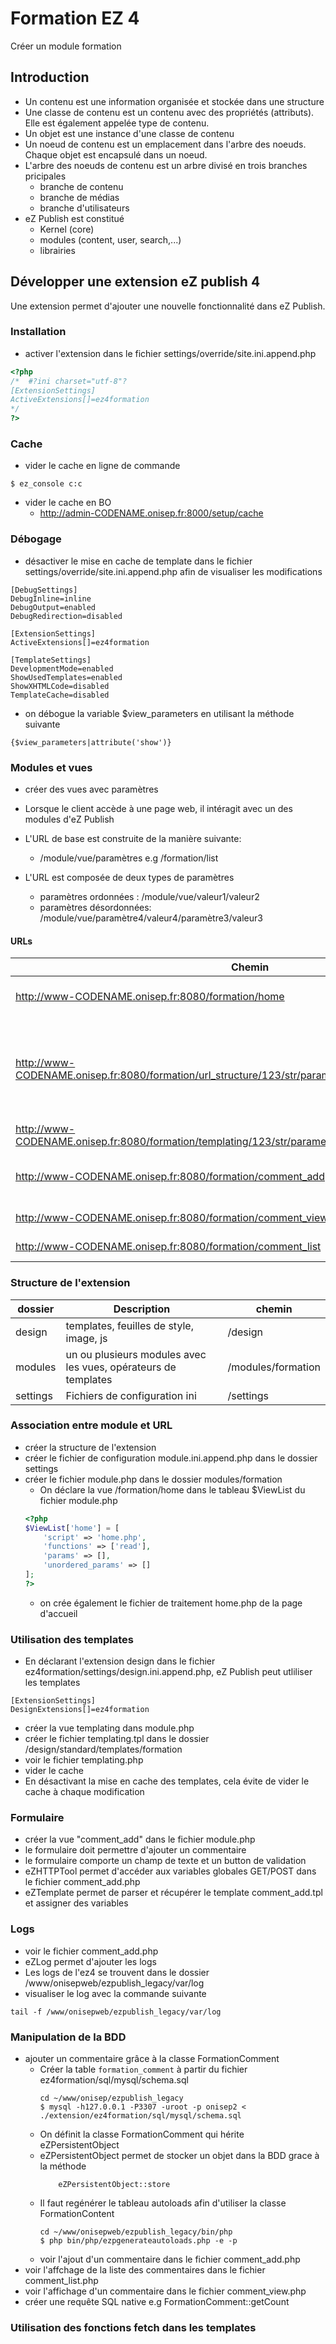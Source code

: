 # Formation EZ 4

Créer un module formation
## Introduction
* Un contenu est une information organisée et stockée dans une structure
* Une classe de contenu est un contenu avec des propriétés (attributs). Elle est également appelée type de contenu.
* Un objet est une instance d'une classe de contenu
* Un noeud de contenu est un emplacement dans l'arbre des noeuds. Chaque objet est encapsulé dans un noeud.
* L'arbre des noeuds de contenu est un arbre divisé en trois branches pricipales
  * branche de contenu
  * branche de médias
  * branche d'utilisateurs 
* eZ Publish est constitué 
  * Kernel (core)
  * modules (content, user, search,...)
  * librairies
## Développer une extension eZ publish 4
Une extension permet d'ajouter une nouvelle fonctionnalité dans eZ Publish.

### Installation
* activer l'extension dans le fichier settings/override/site.ini.append.php
```php
<?php
/*  #?ini charset="utf-8"?
[ExtensionSettings]
ActiveExtensions[]=ez4formation
*/
?>
```

### Cache
* vider le cache en ligne de commande
```
$ ez_console c:c
```
* vider le cache en BO
  * http://admin-CODENAME.onisep.fr:8000/setup/cache
### Débogage
* désactiver le mise en cache de template dans le fichier settings/override/site.ini.append.php afin de visualiser les modifications
```
[DebugSettings]
DebugInline=inline
DebugOutput=enabled
DebugRedirection=disabled

[ExtensionSettings]
ActiveExtensions[]=ez4formation

[TemplateSettings]
DevelopmentMode=enabled
ShowUsedTemplates=enabled
ShowXHTMLCode=disabled
TemplateCache=disabled
```
* on débogue la variable $view_parameters en utilisant la méthode suivante
```
{$view_parameters|attribute('show')}
```
### Modules et vues
* créer des vues avec paramètres
* Lorsque le client accède à une page web, il intéragit avec un des modules d'eZ Publish
* L'URL de base est construite de la manière suivante:
  * /module/vue/paramètres e.g /formation/list

* L'URL est composée de deux types de paramètres
  * paramètres ordonnées : /module/vue/valeur1/valeur2
  * paramètres désordonnées: /module/vue/paramètre4/valeur4/paramètre3/valeur3

#### URLs
| Chemin | Description |
| --- | --- |
| http://www-CODENAME.onisep.fr:8080/formation/home| page d'accueil de l'extension|
| http://www-CODENAME.onisep.fr:8080/formation/url_structure/123/str/parameter4/lognes/parameter3/onisep | vue de la structure de l'URL avec des paramètres et dumper une variable dans le template|
| http://www-CODENAME.onisep.fr:8080/formation/templating/123/str/parameter4/lognes/parameter3/onisep| utilisation des templates|
| http://www-CODENAME.onisep.fr:8080/formation/comment_add| formulaire pour ajouter des commentaires|
| http://www-CODENAME.onisep.fr:8080/formation/comment_view/id| voir un commentaire|
| http://www-CODENAME.onisep.fr:8080/formation/comment_list| liste de commentaires|

### Structure de l'extension
| dossier | Description | chemin
| --- | --- | --- |
| design | templates, feuilles de style, image, js | /design
| modules | un ou plusieurs modules avec les vues, opérateurs de templates | /modules/formation
| settings | Fichiers de configuration ini | /settings

### Association entre module et URL
* créer la structure de l'extension
* créer le fichier de configuration module.ini.append.php dans le dossier settings
* créer le fichier module.php dans le dossier modules/formation
    * On déclare la vue /formation/home dans le tableau $ViewList du fichier module.php
    ```php
    <?php
    $ViewList['home'] = [
        'script' => 'home.php',
        'functions' => ['read'],
        'params' => [],
        'unordered_params' => []
    ];
    ?>
    ```
    * on crée également le fichier de traitement home.php de la page d'accueil

### Utilisation des templates
* En déclarant l'extension design dans le fichier ez4formation/settings/design.ini.append.php,
eZ Publish peut utliliser les templates
```
[ExtensionSettings]
DesignExtensions[]=ez4formation
```
* créer la vue templating dans module.php
* créer le fichier templating.tpl dans le dossier /design/standard/templates/formation
* voir le fichier templating.php
* vider le cache
* En désactivant la mise en cache des templates, cela évite de vider le cache à chaque modification

### Formulaire
* créer la vue "comment_add" dans le fichier module.php
* le formulaire doit permettre d'ajouter un commentaire
* le formulaire comporte un champ de texte et un button de validation 
* eZHTTPTool permet d'accéder aux variables globales GET/POST dans le fichier comment_add.php
* eZTemplate permet de parser et récupérer le template comment_add.tpl et assigner des variables

### Logs
* voir le fichier comment_add.php
* eZLog permet d'ajouter les logs
* Les logs de l'ez4 se trouvent dans le dossier /www/onisepweb/ezpublish_legacy/var/log 
* visualiser le log avec la commande suivante
```
tail -f /www/onisepweb/ezpublish_legacy/var/log
```
### Manipulation de la BDD
* ajouter un commentaire grâce à la classe FormationComment 
    * Créer la table `formation_comment` à partir du fichier ez4formation/sql/mysql/schema.sql
        ```
        cd ~/www/onisep/ezpublish_legacy
        $ mysql -h127.0.0.1 -P3307 -uroot -p onisep2 < ./extension/ez4formation/sql/mysql/schema.sql
        ```
    * On définit la classe FormationComment qui hérite eZPersistentObject 
    * eZPersistentObject permet de stocker un objet dans la BDD grace à la méthode 
        ```
            eZPersistentObject::store
        ```
    * Il faut regénérer le tableau autoloads afin d'utiliser la classe FormationContent
        ```
        cd ~/www/onisepweb/ezpublish_legacy/bin/php
        $ php bin/php/ezpgenerateautoloads.php -e -p
        ```
    * voir l'ajout d'un commentaire dans le fichier comment_add.php
* voir l'affchage de la liste des commentaires dans le fichier comment_list.php
* voir l'affichage d'un commentaire dans le fichier comment_view.php
* créer une requête SQL native e.g FormationComment::getCount
### Utilisation des fonctions fetch dans les templates